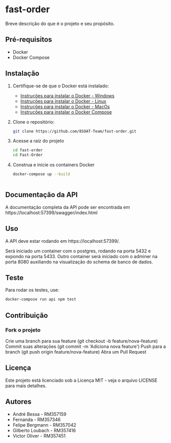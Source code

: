 # fast-order

Breve descrição do que é o projeto e seu propósito.

## Pré-requisitos
- Docker
- Docker Compose

## Instalação

1. Certifique-se de que o Docker está instalado:
    - [Instruções para instalar o Docker - Windows](https://docs.docker.com/desktop/install/windows-install/)
    - [Instruções para instalar o Docker - Linux](https://docs.docker.com/desktop/install/linux-install/)
    - [Instruções para instalar o Docker - MacOs](https://docs.docker.com/desktop/install/mac-install/)
    - [Instruções para instalar o Docker Compose](https://docs.docker.com/compose/install/)

2. Clone o repositório:
   ```bash
   git clone https://github.com/8SOAT-Team/fast-order.git

3. Acesse a raíz do projeto
   ```bash
   cd fast-order
   cd Fast-Order

4. Construa e inicie os containers Docker  
   ```bash
   docker-compose up --build
  
## Documentação da API
A documentação completa da API pode ser encontrada em https://localhost:57399/swagger/index.html
  
## Uso

A API deve estar rodando em https://localhost:57399/.

Será iniciado um container com o postgres, rodando na porta 5432 e expondo na porta 5433.
Outro container será iniciado com o adminer na porta 8080 auxiliando na visualização do schema de banco de dados.


## Teste
Para rodar os testes, use:
```bash
docker-compose run api npm test
```

## Contribuição
### Fork o projeto
Crie uma branch para sua feature (git checkout -b feature/nova-feature)
Commit suas alterações (git commit -m 'Adiciona nova feature')
Push para a branch (git push origin feature/nova-feature)
Abra um Pull Request

## Licença
Este projeto está licenciado sob a Licença MIT - veja o arquivo LICENSE para mais detalhes.

## Autores

- André Bessa - RM357159
- Fernanda - RM357346
- Felipe Bergmann - RM357042
- Gilberto Loubach - RM357416
- Victor Oliver - RM357451
